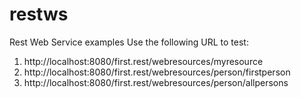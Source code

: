 # restws
Rest Web Service examples
Use the following URL to test: 
1. http://localhost:8080/first.rest/webresources/myresource
2. http://localhost:8080/first.rest/webresources/person/firstperson
3. http://localhost:8080/first.rest/webresources/person/allpersons
